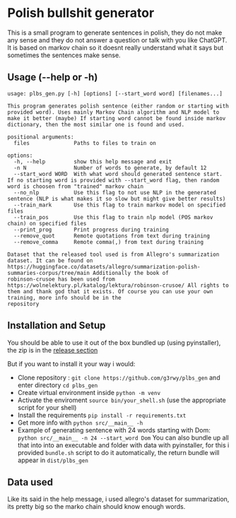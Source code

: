 # Polish bullshit generator
This is a small program to generate sentences in polish, they do not make any sense and they do not answer a question or talk with you like ChatGPT. It is based on markov chain so it doesnt really understand what it says but sometimes the sentences make sense.
## Usage (--help or -h)
```
usage: plbs_gen.py [-h] [options] [--start_word word] [filenames...]

This program generates polish sentence (either random or starting with provided word). Uses mainly Markov Chain algorithm and NLP model to make it better (maybe) If starting word cannot be found inside markov
dictionary, then the most similar one is found and used.

positional arguments:
  files              Paths to files to train on

options:
  -h, --help         show this help message and exit
  -n N               Number of words to generate, by default 12
  --start_word WORD  With what word should generated sentence start. If no starting word is provided with --start_word flag, then random word is choosen from "trained" markov chain
  --no_nlp           Use this flag to not use NLP in the generated sentence (NLP is what makes it so slow but might give better results)
  --train_mark       Use this flag to train markov model on specified files
  --train_pos        Use this flag to train nlp model (POS markov chain) on specified files
  --print_prog       Print progress during training
  --remove_quot      Remote quotations from text during training
  --remove_comma     Remote comma(,) from text during training

Dataset that the released tool used is from Allegro's summarization dataset. It can be found on https://huggingface.co/datasets/allegro/summarization-polish-summaries-corpus/tree/main Additionally the book of
robinson-crusoe has been used from https://wolnelektury.pl/katalog/lektura/robinson-crusoe/ All rights to them and thank god that it exists. Of course you can use your own training, more info should be in the
repository
```

## Installation and Setup
You should be able to use it out of the box bundled up (using pyinstaller), the zip is in the [release section](https://github.com/g3rwy/plbs_gen/releases)

But if you want to install it your way i would:
- Clone repository : `git clone https://github.com/g3rwy/plbs_gen` and enter directory `cd plbs_gen`
- Create virtual environment inside `python -m venv`
- Activate the enviroment `source bin/your_shell.sh` (use the appropriate script for your shell)
- Install the requirements `pip install -r requirements.txt`
- Get more info with `python src/__main__ -h`
- Example of generating sentence with 24 words starting with Dom: `python src/__main__ -n 24 --start_word Dom`
You can also bundle up all that into into an executable and folder with data with pyinstaller, for this i provided `bundle.sh` script to do it automatically, the return bundle will appear in `dist/plbs_gen`

## Data used
Like its said in the help message, i used allegro's dataset for summarization, its pretty big so the marko chain should know enough words.
